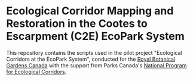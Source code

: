 # Ecological Corridor Mapping and Restoration in the Cootes to Escarpment (C2E) EcoPark System

This repository contains the scripts used in the pilot project "Ecological Corridors at the EcoPark System", conducted for the <a href=https://www.rbg.ca/ target="_blank">Royal Botanical Gardens Canada</a> with the support from Parks Canada's <a href=https://parks.canada.ca/nature/science/conservation/corridors-ecologiques-ecological-corridors target="_blank">National Program for Ecological Corridors</a>. 
